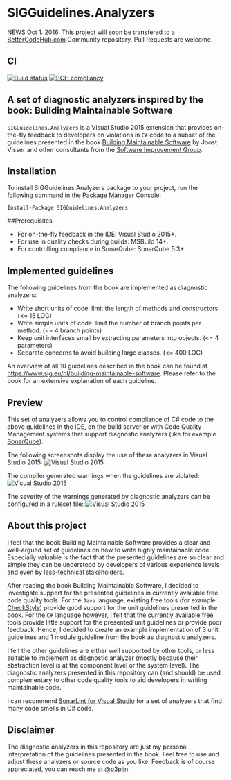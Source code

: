 # SIGGuidelines.Analyzers

NEWS Oct 1. 2016: This project will soon be transfered to a [BetterCodeHub.com](https://bettercodehub.com) Community repository. Pull Requests are welcome.

## CI

[![Build status](https://ci.appveyor.com/api/projects/status/f260wpgmyiva86it?svg=true)](https://ci.appveyor.com/project/p3pijn/sigguidelines-analyzers)
[![BCH compliancy](http://bettercodehub.com/edge/badge/p3pijn/SIGGuidelines.Analyzers)](https://bettercodehub.com)


## A set of diagnostic analyzers inspired by the book: Building Maintainable Software
`SIGGuidelines.Analyzers` is a Visual Studio 2015 extension that provides on-the-fly feedback to developers on violations in `C#` code to a subset of the guidelines presented in the book [Building Maintainable Software](http://shop.oreilly.com/product/0636920049159.do) by Joost Visser and other consultants from the [Software Improvement Group](https://www.sig.eu). 

## Installation
To install SIGGuidelines.Analyzers package to your project, run the following command in the Package Manager Console:

`Install-Package SIGGuidelines.Analyzers`

##Prerequisites
- For on-the-fly feedback in the IDE: Visual Studio 2015+.
- For use in quality checks during builds: MSBuild 14+.
- For controlling compliance in SonarQube: SonarQube 5.3+.

## Implemented guidelines

The following guidelines from the book are implemented as diagnostic analyzers:

- Write short units of code: limit the length of methods and constructors. (<= 15 LOC)
- Write simple units of code: limit the number of branch points per method. (<= 4 branch points)
- Keep unit interfaces small by extracting parameters into objects. (<= 4 parameters)
- Separate concerns to avoid building large classes. (<= 400 LOC)

An overview of all 10 guidelines described in the book can be found at https://www.sig.eu/nl/building-maintainable-software.
Please refer to the book for an extensive explanation of each guideline.

## Preview
This set of analyzers allows you to control compliance of C# code to the above guidelines in the IDE, on the build server or with Code Quality Management systems that support diagnostic analyzers (like for example [SonarQube](http://www.sonarqube.org/)).

The following screenshots display the use of these analyzers in Visual Studio 2015:
![Visual Studio 2015](https://github.com/p3pijn/SIGGuidelines.Analyzers/raw/master/IDE.png "Visual Studio 2015")

The compiler generated warnings when the guidelines are violated:
![Visual Studio 2015](https://github.com/p3pijn/SIGGuidelines.Analyzers/raw/master/Screenshot1.PNG "Visual Studio 2015")

The severity of the warnings generated by diagnostic analyzers can be configured in a ruleset file:
![Visual Studio 2015](https://github.com/p3pijn/SIGGuidelines.Analyzers/raw/master/Screenshot2.PNG "Visual Studio 2015")

## About this project
I feel that the book Building Maintainable Software provides a clear and well-argued set of guidelines on how to write highly maintainable code. Especially valuable is the fact that the presented guidelines are so clear and simple they can be understood by developers of various experience levels and even by less-technical stakeholders. 

After reading the book Building Maintainable Software, I decided to investigate support for the presented guidelines in currently available free code quality tools. For the `Java` language, existing free tools (for example [CheckStyle](http://checkstyle.sourceforge.net/checks.html)) provide good support for the unit guidelines presented in the book. For the `C#` language however, I felt that the currently available free tools provide little support for the presented unit guidelines or provide poor feedback. Hence, I decided to create an example implementation of 3 unit guidelines and 1 module guideline from the book as diagnostic analyzers. 

I felt the other guidelines are either well supported by other tools, or less suitable to implement as diagnostic analyzer (mostly because their abstraction level is at the component level or the system level). The diagnostic analyzers presented in this repository can (and should) be used complementary to other code quality tools to aid developers in writing maintainable code. 

I can recommend [SonarLint for Visual Studio](http://www.sonarlint.org/visualstudio/) for a set of analyzers that find many code smells in C# code.

## Disclaimer
The diagnostic analyzers in this repository are just my personal interpretation of the guidelines presented in the book. Feel free to use and adjust these analyzers or source code as you like. Feedback is of course appreciated, you can reach me at [@p3pijn](https://twitter.com/p3pijn).



